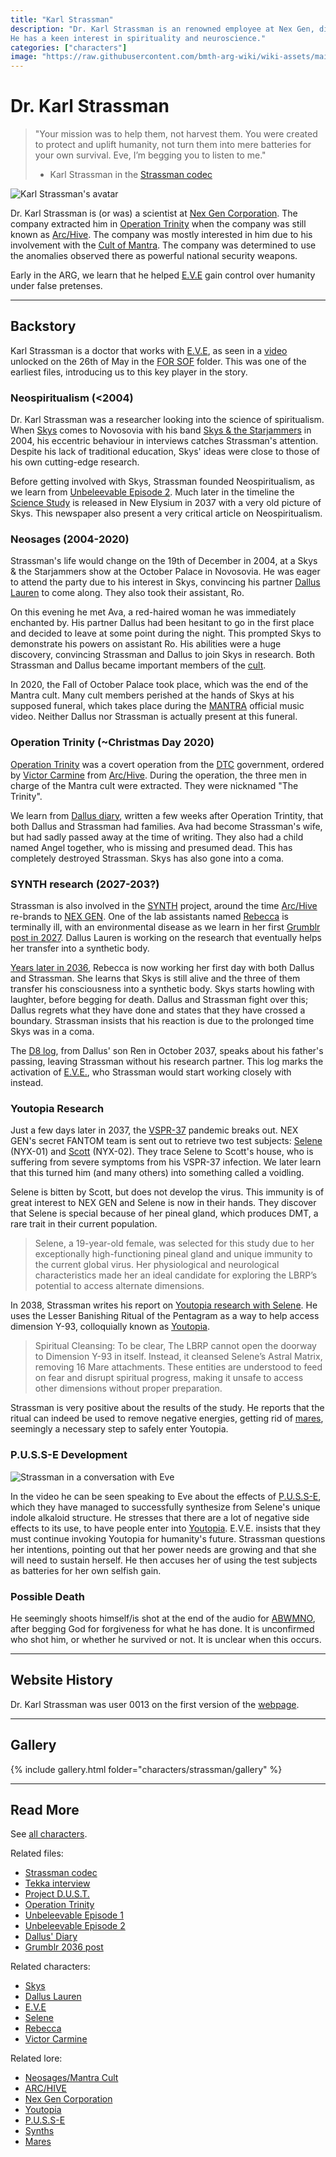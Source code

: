 ```yaml
---
title: "Karl Strassman"
description: "Dr. Karl Strassman is an renowned employee at Nex Gen, discussing import strategy with AI leader E.V.E. 
He has a keen interest in spirituality and neuroscience."
categories: ["characters"]
image: "https://raw.githubusercontent.com/bmth-arg-wiki/wiki-assets/main/characters/strassman/strassman-300x300.png"
---
```

# Dr. Karl Strassman

> "Your mission was to help them, not harvest them. You were created to protect and uplift
> humanity, not turn them into mere batteries for your own survival. Eve, I’m begging you to
> listen to me."
> 
> - Karl Strassman in the [Strassman codec](../for-sof/strassmancodec)

![Karl Strassman's avatar](https://raw.githubusercontent.com/bmth-arg-wiki/wiki-assets/main/characters/strassman/13strassman.png)

Dr. Karl Strassman is (or was) a scientist at [Nex Gen Corporation](../lore/nex-gen-corporation). The company 
extracted him in [Operation Trinity](../for-sof/trinity_document) when the company was still known as [Arc/Hive](../lore/archive). 
The company was mostly interested in him due to his involvement with the [Cult of Mantra](../lore/mantra). The company 
was determined to use the anomalies observed there as powerful national security weapons.

Early in the ARG, we learn that he helped [E.V.E](../characters/eve) gain control over humanity under false pretenses.

***

## Backstory

Karl Strassman is a doctor that works with [E.V.E](eve), as seen in a [video](../for-sof/strassmancodec) unlocked 
on the 26th of May in the [FOR SOF](../for-sof) folder. This was one of the earliest files, introducing us to this 
key player in the story.

### Neospiritualism (<2004)

Dr. Karl Strassman was a researcher looking into the science of spiritualism. When [Skys](skys) comes to 
Novosovia with his band [Skys & the Starjammers](../for-sof/skystarjammers) in 2004, his eccentric behaviour 
in interviews catches Strassman's attention. Despite his lack of traditional education, Skys' ideas were close 
to those of his own cutting-edge research.

Before getting involved with Skys, Strassman founded Neospiritualism, as we learn from [Unbeleevable Episode 2](../for-sof/unbeleevable2). 
Much later in the timeline the [Science Study](../for-sof/thesciencestudy) is released in New Elysium in 2037 
with a very old picture of Skys. This newspaper also present a very critical article on Neospiritualism.

### Neosages (2004-2020)

Strassman's life would change on the 19th of December in 2004, at a Skys & the Starjammers show at the October 
Palace in Novosovia. He was eager to attend the party due to his interest in Skys, convincing his partner [Dallus Lauren](dallus-lauren) 
to come along. They also took their assistant, Ro.

On this evening he met Ava, a red-haired woman he was immediately enchanted by. His partner Dallus had been hesitant 
to go in the first place and decided to leave at some point during the night. This prompted Skys to demonstrate his 
powers on assistant Ro. His abilities were a huge discovery, convincing Strassman and Dallus to join Skys in research. 
Both Strassman and Dallus became important members of the [cult](../lore/mantra).

In 2020, the Fall of October Palace took place, which was the end of the Mantra cult. Many cult members perished at 
the hands of Skys at his supposed funeral, which takes place during the [MANTRA](../music/amo-mantra) official music video. 
Neither Dallus nor Strassman is actually present at this funeral.

### Operation Trinity (~Christmas Day 2020)

[Operation Trinity](../for-sof/trinity_document) was a covert operation from the [DTC](../lore/dtc) government, 
ordered by [Victor Carmine](victor-carmine) from [Arc/Hive](../lore/archive). During the operation, the three men 
in charge of the Mantra cult were extracted. They were nicknamed "The Trinity".

We learn from [Dallus diary](../for-sof/dallus-diary), written a few weeks after Operation Trintity, that 
both Dallus and Strassman had families. Ava had become Strassman's wife, but had sadly passed away at the 
time of writing. They also had a child named Angel together, who is missing and presumed dead. 
This has completely destroyed Strassman. Skys has also gone into a coma.

### SYNTH research (2027-203?)

Strassman is also involved in the [SYNTH](../lore/synths) project, around the time 
[Arc/Hive](../lore/archive) re-brands to [NEX GEN](../lore/nex-gen-corporation). One of the lab 
assistants named [Rebecca](rebecca) is terminally ill, with an environmental disease as we learn in her 
first [Grumblr post in 2027](../for-sof/grumblr). Dallus Lauren is working on the research that eventually 
helps her transfer into a synthetic body.

[Years later in 2036](../for-sof/grumblr2), Rebecca is now working her first day with both Dallus and Strassman. 
She learns that Skys is still alive and the three of them transfer his consciousness into a synthetic body. 
Skys starts howling with laughter, before begging for death. Dallus and Strassman fight over this; Dallus regrets what 
they have done and states that they have crossed a boundary. Strassman insists that his reaction is due to the 
prolonged time Skys was in a coma.

The [D8 log](../for-sof/lauren_d8_log), from Dallus' son Ren in October 2037, speaks about his father's passing, 
leaving Strassman without his research partner. This log marks the activation of [E.V.E.](eve), who Strassman 
would start working closely with instead.

### Youtopia Research

Just a few days later in 2037, the [VSPR-37](../lore/vspr37) pandemic breaks out. NEX GEN's secret FANTOM 
team is sent out to retrieve two test subjects: [Selene](selene) (NYX-01) and [Scott](scott) (NYX-02). They trace 
Selene to Scott's house, who is suffering from severe symptoms from his VSPR-37 infection. We later learn that this 
turned him (and many others) into something called a voidling. 

Selene is bitten by Scott, but does not develop the virus. This immunity is of great interest to NEX GEN and Selene is 
now in their hands. They discover that Selene is special because of her pineal gland, which produces DMT, a rare trait 
in their current population.

> Selene, a 19-year-old female, was selected for this study due to her exceptionally high-functioning pineal gland
> and unique immunity to the current global virus. Her physiological and neurological characteristics made her an
> ideal candidate for exploring the LBRP’s potential to access alternate dimensions.

In 2038, Strassman writes his report on [Youtopia research with Selene](../for-sof/selene_youtopia_doc). He uses 
the Lesser Banishing Ritual of the Pentagram as a way to help access dimension Y-93, colloquially known as 
[Youtopia](../lore/youtopia).

> Spiritual Cleansing: To be clear, The LBRP cannot open the doorway to Dimension Y-93 in itself. Instead, it
> cleansed Selene’s Astral Matrix, removing 16 Mare attachments. These entities are understood to feed on fear
> and disrupt spiritual progress, making it unsafe to access other dimensions without proper preparation.

Strassman is very positive about the results of the study. He reports that the ritual can indeed be used to 
remove negative energies, getting rid of [mares](../lore/mares), seemingly a necessary step to safely enter Youtopia.

### P.U.S.S-E Development

![Strassman in a conversation with Eve](https://raw.githubusercontent.com/bmth-arg-wiki/wiki-assets/main/characters/strassman/gallery/strassman_video.png)

In the video he can be seen speaking to Eve about the effects of [P.U.S.S-E](../lore/pusse), which they have 
managed to successfully synthesize from Selene's unique indole alkaloid structure. He stresses that there are a 
lot of negative side effects to its use, to have people enter into [Youtopia](../lore/youtopia). E.V.E. insists 
that they must continue invoking Youtopia for humanity's future.
Strassman questions her intentions, pointing out that her power needs are growing and that she will need to sustain 
herself. He then accuses her of using the test subjects as batteries for her own selfish gain.

### Possible Death

He seemingly shoots himself/is shot at the end of the audio for [ABWMNO](../music/song-abwmno), after begging God 
for forgiveness for what he has done. It is unconfirmed who shot him, or whether he survived or not. It is unclear 
when this occurs.

***

## Website History

Dr. Karl Strassman was user 0013 on the first version of the [webpage](../webpage).

***

## Gallery

{% include gallery.html folder="characters/strassman/gallery" %}

***

## Read More

See [all characters](../characters).

Related files:

- [Strassman codec](../for-sof/strassmancodec)
- [Tekka interview](../for-sof/tekka_interview)
- [Project D.U.S.T.](../for-sof/project_dust)
- [Operation Trinity](../for-sof/trinity_document)
- [Unbeleevable Episode 1](../for-sof/unbeleevable)
- [Unbeleevable Episode 2](../for-sof/unbeleevable2)
- [Dallus' Diary](../for-sof/dallus-diary)
- [Grumblr 2036 post](../for-sof/grumblr2)

Related characters:

- [Skys](skys)
- [Dallus Lauren](dallus-lauren)
- [E.V.E](eve)
- [Selene](selene)
- [Rebecca](rebecca)
- [Victor Carmine](victor-carmine)

Related lore:

- [Neosages/Mantra Cult](../lore/mantra)
- [ARC/HIVE](../lore/archive)
- [Nex Gen Corporation](../lore/nex-gen-corporation)
- [Youtopia](../lore/youtopia)
- [P.U.S.S-E](../lore/pusse)
- [Synths](../lore/synths)
- [Mares](../lore/mares)
